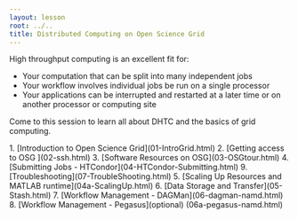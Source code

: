 ```yaml
---
layout: lesson
root: ../..
title: Distributed Computing on Open Science Grid
---
```



High throughput computing is an excellent fit for:

*    Your computation that can be split into many independent jobs
*    Your workflow involves individual jobs be run on a single processor 
*    Your applications can be interrupted and restarted at a later time or on another processor or computing site

Come to this session to learn all about DHTC and the basics of grid computing. 

<div class="toc" markdown="1">
1.  [Introduction to Open Science Grid](01-IntroGrid.html)
2.  [Getting access to OSG ](02-ssh.html)
3.  [Software Resources on OSG](03-OSGtour.html)
4.  [Submitting Jobs  - HTCondor](04-HTCondor-Submitting.html)
9.  [Troubleshooting](07-TroubleShooting.html)
5.  [Scaling Up Resources and MATLAB runtime](04a-ScalingUp.html)
6.  [Data Storage and Transfer](05-Stash.html)
7.  [Workflow Management - DAGMan](06-dagman-namd.html)
8.  [Workflow Management - Pegasus](optional) (06a-pegasus-namd.html) 
</div>
